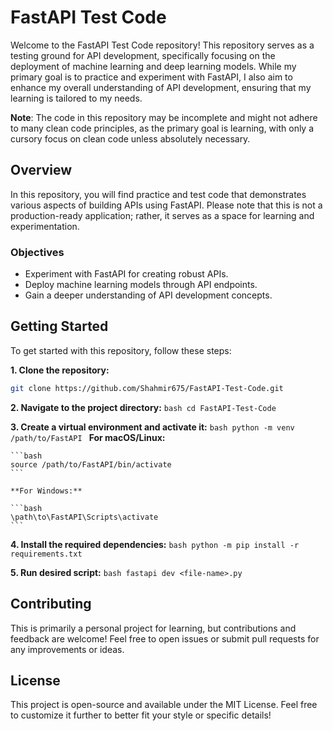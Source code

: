 # FastAPI Test Code

Welcome to the FastAPI Test Code repository! This repository serves as a testing ground for API development, specifically focusing on the deployment of machine learning and deep learning models. While my primary goal is to practice and experiment with FastAPI, I also aim to enhance my overall understanding of API development, ensuring that my learning is tailored to my needs.

**Note**: The code in this repository may be incomplete and might not adhere to many clean code principles, as the primary goal is learning, with only a cursory focus on clean code unless absolutely necessary.

## Overview

In this repository, you will find practice and test code that demonstrates various aspects of building APIs using FastAPI. Please note that this is not a production-ready application; rather, it serves as a space for learning and experimentation.

### Objectives

- Experiment with FastAPI for creating robust APIs.
- Deploy machine learning models through API endpoints.
- Gain a deeper understanding of API development concepts.

## Getting Started

To get started with this repository, follow these steps:

**1. Clone the repository:**
   ```bash
   git clone https://github.com/Shahmir675/FastAPI-Test-Code.git
   ```


**2. Navigate to the project directory:**
    ```bash
    cd FastAPI-Test-Code
    ```

**3. Create a virtual environment and activate it:**
    ```bash
    python -m venv /path/to/FastAPI
    ```
    **For macOS/Linux:**

    ```bash
    source /path/to/FastAPI/bin/activate
    ```

    **For Windows:**

    ```bash
    \path\to\FastAPI\Scripts\activate
    ```

**4. Install the required dependencies:**
    ```bash
    python -m pip install -r requirements.txt
    ```

**5. Run desired script:**
    ```bash
    fastapi dev <file-name>.py
    ```

## Contributing

This is primarily a personal project for learning, but contributions and feedback are welcome! Feel free to open issues or submit pull requests for any improvements or ideas.

## License

This project is open-source and available under the MIT License. Feel free to customize it further to better fit your style or specific details!